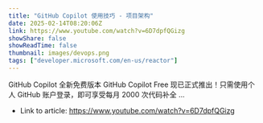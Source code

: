 ```yaml
---
title: "GitHub Copilot 使用技巧 - 项目架构"
date: 2025-02-14T08:20:06Z
link: https://www.youtube.com/watch?v=6D7dpfQGizg
showShare: false
showReadTime: false
thumbnail: images/devops.png
tags: ["developer.microsoft.com/en-us/reactor"]
---
```

GitHub Copilot 全新免费版本 GitHub Copilot Free 现已正式推出！只需使用个人 GitHub 账户登录，即可享受每月 2000 次代码补全 ...

- Link to article: https://www.youtube.com/watch?v=6D7dpfQGizg